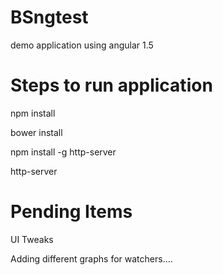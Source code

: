 # BSngtest
demo application using angular 1.5


# Steps to run application 

npm install

bower install

npm install -g http-server

http-server


# Pending Items

UI Tweaks

Adding different graphs for watchers....